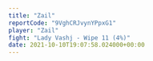 ```yaml
---
title: "Zail"
reportCode: "9VghCRJvynYPpxG1"
player: "Zail"
fight: "Lady Vashj - Wipe 11 (4%)"
date: 2021-10-10T19:07:58.024000+00:00
---
```

